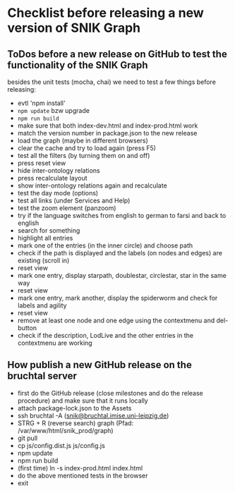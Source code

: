 # Checklist before releasing a new version of SNIK Graph

## ToDos before a new release on GitHub to test the functionality of the SNIK Graph

besides the unit tests (mocha, chai) we need to test a few things before releasing:

* evtl 'npm install'
* `npm update` bzw upgrade
* `npm run build`
* make sure that both index-dev.html and index-prod.html work
* match the version number in package.json to the new release
* load the graph (maybe in different browsers)
* clear the cache and try to load again (press F5)
* test all the filters (by turning them on and off)
* press reset view
* hide inter-ontology relations
* press recalculate layout
* show inter-ontology relations again and recalculate
* test the day mode (options)
* test all links (under Services and Help)
* test the zoom element (panzoom)
* try if the language switches from english to german to farsi and back to english
* search for something
* highlight all entries
* mark one of the entries (in the inner circle) and choose path
* check if the path is displayed and the labels (on nodes and edges) are existing (scroll in)
* reset view
* mark one entry, display starpath, doublestar, circlestar, star in the same way
* reset view
* mark one entry, mark another, display the spiderworm and check for labels and agility
* reset view
* remove at least one node and one edge using the contextmenu and del-button
* check if the description, LodLive and the other entries in the contextmenu are working

## How publish a new GitHub release on the bruchtal server

* first do the GitHub release (close milestones and do the release procedure) and make sure that it runs locally
* attach package-lock.json to the Assets
* ssh bruchtal -A (snik@bruchtal.imise.uni-leipzig.de)
* STRG + R (reverse search) graph (Pfad: /var/www/html/snik_prod/graph)
* git pull
* cp js/config.dist.js js/config.js
* npm update
* npm run build
* (first time) ln -s index-prod.html index.html
* do the above mentioned tests in the browser
* exit
